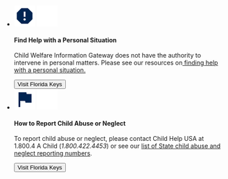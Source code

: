 <div class="home-cta grid-container">
<ul class="usa-card-group">
  <li class="usa-card tablet:grid-col">
    <div class="usa-card__container card-default">
      <div class="usa-card__header">
        <div class="callout-icon">
          <img class="blue-icon" src="/assets/icons/report-navy.svg">
          <img class="white-icon" src="/assets/icons/report-white.svg">
        </div>
        <h4 class="usa-card__heading">Find Help with a Personal Situation</h4>
      </div>
      <div class="usa-card__body">
        <p>
          Child Welfare Information Gateway does not have the authority to intervene in personal matters. Please see our resources on<a href=""> finding help with a personal situation.</a>
        </p>
      </div>
      <div class="usa-card__footer">
        <button class="usa-button">Visit Florida Keys</button>
      </div>
    </div>
  </li>
  <li class="usa-card tablet:grid-col">
    <div class="usa-card__container card-default">
      <div class="usa-card__header">
        <div class="callout-icon">
          <img class="blue-icon" src="/assets/icons/flag-navy.svg">
          <img class="white-icon" src="/assets/icons/flag-white.svg">
        </div>
        <h4 class="usa-card__heading">How to Report Child Abuse or Neglect</h4>
      </div>
      <div class="usa-card__body">
        <p>
          To report child abuse or neglect, please contact Child Help USA at 1.800.4 A Child (<em>1.800.422.4453</em>) or see our <a href="">list of State child abuse and neglect reporting numbers</a>.
        </p>
      </div>
      <div class="usa-card__footer">
        <button class="usa-button">Visit Florida Keys</button>
      </div>
    </div>
  </li>
</ul>
</div>
